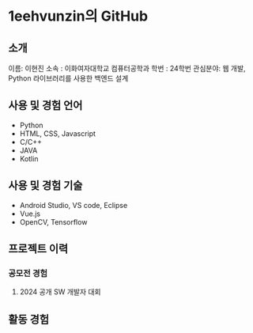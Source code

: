 # 1eehvunzin의 GitHub

## 소개
이름: 이현진
소속 : 이화여자대학교 컴퓨터공학과
학번 : 24학번
관심분야: 웹 개발, Python 라이브러리를 사용한 백엔드 설계

## 사용 및 경험 언어
+ Python
+ HTML, CSS, Javascript
+ C/C++
+ JAVA
+ Kotlin

## 사용 및 경험 기술
+ Android Studio, VS code, Eclipse
+ Vue.js
+ OpenCV, Tensorflow

## 프로젝트 이력
### 

### 공모전 경험
1. 2024 공개 SW 개발자 대회

<!--## 코딩, 알고리즘 대회 경험
1. 

## 수상 이력-->

## 활동 경험
  
